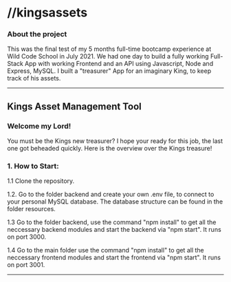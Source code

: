 # //kingsassets

### About the project

This was the final test of my 5 months full-time bootcamp experience at Wild Code School in July 2021. We had one day to build a fully working Full-Stack App with working Frontend and an API using Javascript, Node and Express, MySQL. I built a "treasurer" App for an imaginary King, to keep track of his assets.

---


## Kings Asset Management Tool

### Welcome my Lord!

You must be the Kings new treasurer? I hope your ready for this job, the last one got beheaded quickly. Here is the overview over the Kings treasure!

### 1. How to Start:

1.1 Clone the repository.

1.2. Go to the folder backend and create your own .env file, to connect to your personal MySQL database. The database structure can be found in the folder resources.

1.3 Go to the folder backend, use the command "npm install" to get all the neccessary backend modules and start the backend via "npm start". It runs on port 3000.

1.4 Go to the main folder use the command "npm install" to get all the neccessary frontend modules and start the frontend via "npm start". It runs on port 3001.

---
